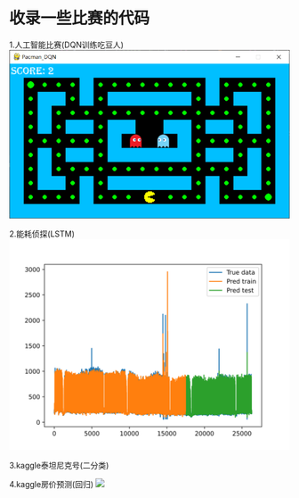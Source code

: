 # 收录一些比赛的代码
1.人工智能比赛(DQN训练吃豆人)
![](https://github.com/iisdd/Competition/blob/main/%E4%BA%BA%E5%B7%A5%E6%99%BA%E8%83%BD%E6%AF%94%E8%B5%9B%E8%B5%84%E6%96%99/upload_pic/%E6%B8%B8%E6%88%8F%E7%94%BB%E9%9D%A2.png)

2.能耗侦探(LSTM)
![](https://github.com/iisdd/Competition/blob/main/%E8%83%BD%E8%80%97%E4%BE%A6%E6%8E%A2--%E5%BB%BA%E7%AD%91%E8%83%BD%E8%80%97%E9%A2%84%E6%B5%8B%E7%AB%9E%E8%B5%9B/upload_pic/res.png)

3.kaggle泰坦尼克号(二分类)
![]()

4.kaggle房价预测(回归)
![](https://github.com/iisdd/Competition/blob/main/house-prices-advanced-regression-techniques/upload_pic/stack%20model.jpg)
